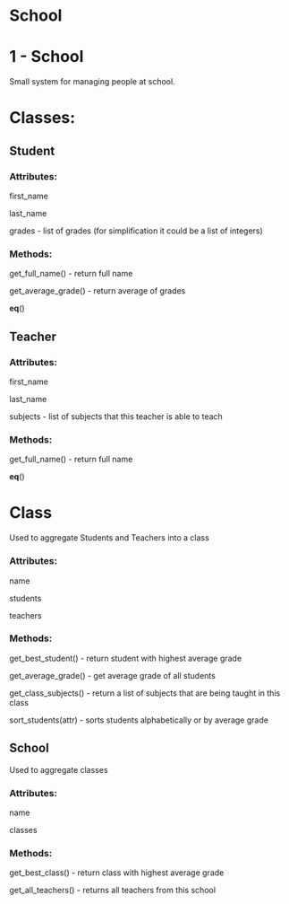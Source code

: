 # School

# 1 - School

Small system for managing people at school.

# Classes:
## Student

### Attributes:
first_name

last_name

grades - list of grades (for simplification it could be a list of integers)

### Methods:
get_full_name() - return full name

get_average_grade() - return average of grades

__eq__()


## Teacher

### Attributes:
first_name

last_name

subjects - list of subjects that this teacher is able to teach

### Methods:
get_full_name() - return full name

__eq__()


# Class
Used to aggregate Students and Teachers into a class


### Attributes:


name

students

teachers



### Methods:
get_best_student() - return student with highest average grade

get_average_grade() - get average grade of all students

get_class_subjects() - return a list of subjects that are being taught in this class

sort_students(attr) - sorts students alphabetically or by average grade


## School
Used to aggregate classes


### Attributes:
name

classes

### Methods:
get_best_class() - return class with highest average grade

get_all_teachers() - returns all teachers from this school
